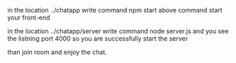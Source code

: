 in the location ../chatapp write command npm start
above command start your front-end

in the location ../chatapp/server write command node server.js
and you see the listning port 4000 so you are successfully start the server

than join room and enjoy the chat.
